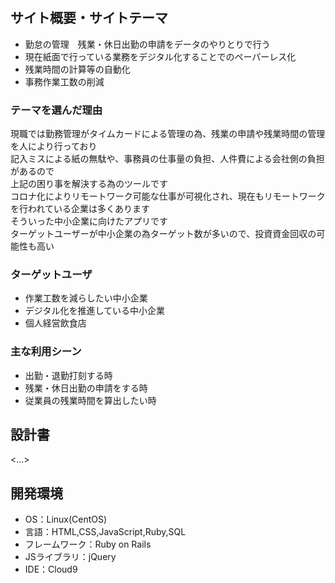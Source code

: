 # <Duty stamp>

## サイト概要・サイトテーマ

- 勤怠の管理　残業・休日出勤の申請をデータのやりとりで行う
- 現在紙面で行っている業務をデジタル化することでのペーパーレス化
- 残業時間の計算等の自動化
- 事務作業工数の削減
　　　　　　　　

### テーマを選んだ理由

現職では勤務管理がタイムカードによる管理の為、残業の申請や残業時間の管理を人により行っており<br>
記入ミスによる紙の無駄や、事務員の仕事量の負担、人件費による会社側の負担があるので<br>
上記の困り事を解決する為のツールです<br>
コロナ化によりリモートワーク可能な仕事が可視化され、現在もリモートワークを行われている企業は多くあります<br>
そういった中小企業に向けたアプリです<br>
ターゲットユーザーが中小企業の為ターゲット数が多いので、投資資金回収の可能性も高い<br>



### ターゲットユーザ
- 作業工数を減らしたい中小企業
- デジタル化を推進している中小企業
- 個人経営飲食店

### 主な利用シーン
- 出勤・退勤打刻する時
- 残業・休日出勤の申請をする時
- 従業員の残業時間を算出したい時

## 設計書
<...>

## 開発環境
- OS：Linux(CentOS)
- 言語：HTML,CSS,JavaScript,Ruby,SQL
- フレームワーク：Ruby on Rails
- JSライブラリ：jQuery
- IDE：Cloud9

